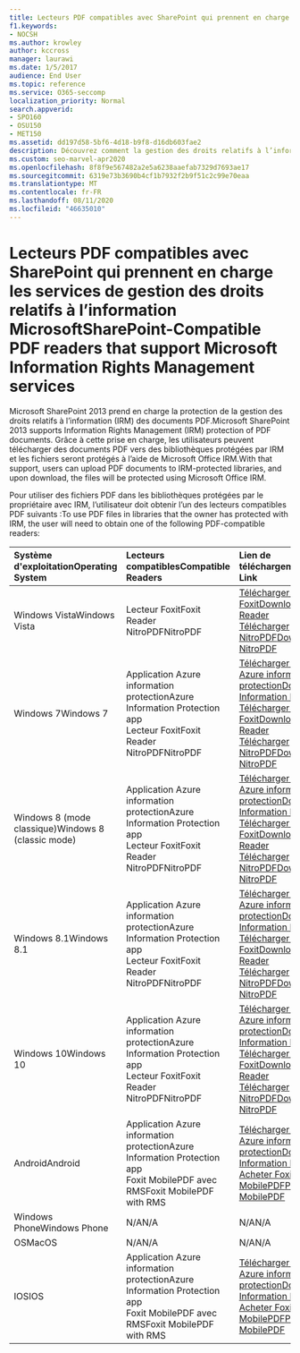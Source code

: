 ```yaml
---
title: Lecteurs PDF compatibles avec SharePoint qui prennent en charge les services de gestion des droits relatifs à l’information Microsoft
f1.keywords:
- NOCSH
ms.author: krowley
author: kccross
manager: laurawi
ms.date: 1/5/2017
audience: End User
ms.topic: reference
ms.service: O365-seccomp
localization_priority: Normal
search.appverid:
- SPO160
- OSU150
- MET150
ms.assetid: dd197d58-5bf6-4d18-b9f8-d16db603fae2
description: Découvrez comment la gestion des droits relatifs à l’information (IRM) protège les documents PDF téléchargés et téléchargés à partir de bibliothèques protégées par IRM dans Microsoft SharePoint 2013.
ms.custom: seo-marvel-apr2020
ms.openlocfilehash: 8f8f9e567482a2e5a6238aaefab7329d7693ae17
ms.sourcegitcommit: 6319e73b3690b4cf1b7932f2b9f51c2c99e70eaa
ms.translationtype: MT
ms.contentlocale: fr-FR
ms.lasthandoff: 08/11/2020
ms.locfileid: "46635010"
---
```

# <a name="sharepoint-compatible-pdf-readers-that-support-microsoft-information-rights-management-services"></a><span data-ttu-id="d5ce2-103">Lecteurs PDF compatibles avec SharePoint qui prennent en charge les services de gestion des droits relatifs à l’information Microsoft</span><span class="sxs-lookup"><span data-stu-id="d5ce2-103">SharePoint-Compatible PDF readers that support Microsoft Information Rights Management services</span></span>

<span data-ttu-id="d5ce2-104">Microsoft SharePoint 2013 prend en charge la protection de la gestion des droits relatifs à l’information (IRM) des documents PDF.</span><span class="sxs-lookup"><span data-stu-id="d5ce2-104">Microsoft SharePoint 2013 supports Information Rights Management (IRM) protection of PDF documents.</span></span> <span data-ttu-id="d5ce2-105">Grâce à cette prise en charge, les utilisateurs peuvent télécharger des documents PDF vers des bibliothèques protégées par IRM et les fichiers seront protégés à l’aide de Microsoft Office IRM.</span><span class="sxs-lookup"><span data-stu-id="d5ce2-105">With that support, users can upload PDF documents to IRM-protected libraries, and upon download, the files will be protected using Microsoft Office IRM.</span></span>
  
<span data-ttu-id="d5ce2-106">Pour utiliser des fichiers PDF dans les bibliothèques protégées par le propriétaire avec IRM, l’utilisateur doit obtenir l’un des lecteurs compatibles PDF suivants :</span><span class="sxs-lookup"><span data-stu-id="d5ce2-106">To use PDF files in libraries that the owner has protected with IRM, the user will need to obtain one of the following PDF-compatible readers:</span></span>
  
|<span data-ttu-id="d5ce2-107">**Système d'exploitation**</span><span class="sxs-lookup"><span data-stu-id="d5ce2-107">**Operating System**</span></span>|<span data-ttu-id="d5ce2-108">**Lecteurs compatibles**</span><span class="sxs-lookup"><span data-stu-id="d5ce2-108">**Compatible Readers**</span></span>|<span data-ttu-id="d5ce2-109">**Lien de téléchargement**</span><span class="sxs-lookup"><span data-stu-id="d5ce2-109">**Download Link**</span></span>|
|:-----|:-----|:-----|
|<span data-ttu-id="d5ce2-110">Windows Vista</span><span class="sxs-lookup"><span data-stu-id="d5ce2-110">Windows Vista</span></span>  <br/> |<span data-ttu-id="d5ce2-111">Lecteur Foxit</span><span class="sxs-lookup"><span data-stu-id="d5ce2-111">Foxit Reader</span></span>  <br/> <span data-ttu-id="d5ce2-112">NitroPDF</span><span class="sxs-lookup"><span data-stu-id="d5ce2-112">NitroPDF</span></span>  <br/> |[<span data-ttu-id="d5ce2-113">Télécharger le lecteur Foxit</span><span class="sxs-lookup"><span data-stu-id="d5ce2-113">Download Foxit Reader</span></span>](https://www.foxitsoftware.com/downloads/#Foxit-PhantomPDF-Business/) <br/> [<span data-ttu-id="d5ce2-114">Télécharger NitroPDF</span><span class="sxs-lookup"><span data-stu-id="d5ce2-114">Download NitroPDF</span></span>](https://www.gonitro.com/pdf-reader) <br/> |
|<span data-ttu-id="d5ce2-115">Windows 7</span><span class="sxs-lookup"><span data-stu-id="d5ce2-115">Windows 7</span></span>  <br/> |<span data-ttu-id="d5ce2-116">Application Azure information protection</span><span class="sxs-lookup"><span data-stu-id="d5ce2-116">Azure Information Protection app</span></span>  <br/> <span data-ttu-id="d5ce2-117">Lecteur Foxit</span><span class="sxs-lookup"><span data-stu-id="d5ce2-117">Foxit Reader</span></span>  <br/> <span data-ttu-id="d5ce2-118">NitroPDF</span><span class="sxs-lookup"><span data-stu-id="d5ce2-118">NitroPDF</span></span>  <br/> |[<span data-ttu-id="d5ce2-119">Télécharger l’application Azure information protection</span><span class="sxs-lookup"><span data-stu-id="d5ce2-119">Download Azure Information Protection app</span></span>](https://go.microsoft.com/fwlink/?linkid=837797) <br/> [<span data-ttu-id="d5ce2-120">Télécharger le lecteur Foxit</span><span class="sxs-lookup"><span data-stu-id="d5ce2-120">Download Foxit Reader</span></span>](https://www.foxitsoftware.com/downloads/#Foxit-PhantomPDF-Business/) <br/> [<span data-ttu-id="d5ce2-121">Télécharger NitroPDF</span><span class="sxs-lookup"><span data-stu-id="d5ce2-121">Download NitroPDF</span></span>](https://www.gonitro.com/pdf-reader) <br/> |
|<span data-ttu-id="d5ce2-122">Windows 8 (mode classique)</span><span class="sxs-lookup"><span data-stu-id="d5ce2-122">Windows 8 (classic mode)</span></span>  <br/> |<span data-ttu-id="d5ce2-123">Application Azure information protection</span><span class="sxs-lookup"><span data-stu-id="d5ce2-123">Azure Information Protection app</span></span>  <br/> <span data-ttu-id="d5ce2-124">Lecteur Foxit</span><span class="sxs-lookup"><span data-stu-id="d5ce2-124">Foxit Reader</span></span>  <br/> <span data-ttu-id="d5ce2-125">NitroPDF</span><span class="sxs-lookup"><span data-stu-id="d5ce2-125">NitroPDF</span></span>  <br/> |[<span data-ttu-id="d5ce2-126">Télécharger l’application Azure information protection</span><span class="sxs-lookup"><span data-stu-id="d5ce2-126">Download Azure Information Protection app</span></span>](https://go.microsoft.com/fwlink/?linkid=837797) <br/> [<span data-ttu-id="d5ce2-127">Télécharger le lecteur Foxit</span><span class="sxs-lookup"><span data-stu-id="d5ce2-127">Download Foxit Reader</span></span>](https://www.foxitsoftware.com/downloads/#Foxit-PhantomPDF-Business/) <br/> [<span data-ttu-id="d5ce2-128">Télécharger NitroPDF</span><span class="sxs-lookup"><span data-stu-id="d5ce2-128">Download NitroPDF</span></span>](https://www.gonitro.com/pdf-reader) <br/> |
|<span data-ttu-id="d5ce2-129">Windows 8.1</span><span class="sxs-lookup"><span data-stu-id="d5ce2-129">Windows 8.1</span></span>  <br/> |<span data-ttu-id="d5ce2-130">Application Azure information protection</span><span class="sxs-lookup"><span data-stu-id="d5ce2-130">Azure Information Protection app</span></span>  <br/> <span data-ttu-id="d5ce2-131">Lecteur Foxit</span><span class="sxs-lookup"><span data-stu-id="d5ce2-131">Foxit Reader</span></span>  <br/> <span data-ttu-id="d5ce2-132">NitroPDF</span><span class="sxs-lookup"><span data-stu-id="d5ce2-132">NitroPDF</span></span>  <br/> |[<span data-ttu-id="d5ce2-133">Télécharger l’application Azure information protection</span><span class="sxs-lookup"><span data-stu-id="d5ce2-133">Download Azure Information Protection app</span></span>](https://go.microsoft.com/fwlink/?linkid=837797) <br/> [<span data-ttu-id="d5ce2-134">Télécharger le lecteur Foxit</span><span class="sxs-lookup"><span data-stu-id="d5ce2-134">Download Foxit Reader</span></span>](https://www.foxitsoftware.com/downloads/#Foxit-PhantomPDF-Business/) <br/> [<span data-ttu-id="d5ce2-135">Télécharger NitroPDF</span><span class="sxs-lookup"><span data-stu-id="d5ce2-135">Download NitroPDF</span></span>](https://www.gonitro.com/pdf-reader) <br/> |
|<span data-ttu-id="d5ce2-136">Windows 10</span><span class="sxs-lookup"><span data-stu-id="d5ce2-136">Windows 10</span></span>  <br/> |<span data-ttu-id="d5ce2-137">Application Azure information protection</span><span class="sxs-lookup"><span data-stu-id="d5ce2-137">Azure Information Protection app</span></span>  <br/> <span data-ttu-id="d5ce2-138">Lecteur Foxit</span><span class="sxs-lookup"><span data-stu-id="d5ce2-138">Foxit Reader</span></span>  <br/> <span data-ttu-id="d5ce2-139">NitroPDF</span><span class="sxs-lookup"><span data-stu-id="d5ce2-139">NitroPDF</span></span>  <br/> |[<span data-ttu-id="d5ce2-140">Télécharger l’application Azure information protection</span><span class="sxs-lookup"><span data-stu-id="d5ce2-140">Download Azure Information Protection app</span></span>](https://go.microsoft.com/fwlink/?linkid=837797) <br/> [<span data-ttu-id="d5ce2-141">Télécharger le lecteur Foxit</span><span class="sxs-lookup"><span data-stu-id="d5ce2-141">Download Foxit Reader</span></span>](https://www.foxitsoftware.com/downloads/#Foxit-PhantomPDF-Business/) <br/> [<span data-ttu-id="d5ce2-142">Télécharger NitroPDF</span><span class="sxs-lookup"><span data-stu-id="d5ce2-142">Download NitroPDF</span></span>](https://www.gonitro.com/pdf-reader) <br/> |
|<span data-ttu-id="d5ce2-143">Android</span><span class="sxs-lookup"><span data-stu-id="d5ce2-143">Android</span></span>  <br/> |<span data-ttu-id="d5ce2-144">Application Azure information protection</span><span class="sxs-lookup"><span data-stu-id="d5ce2-144">Azure Information Protection app</span></span>  <br/> <span data-ttu-id="d5ce2-145">Foxit MobilePDF avec RMS</span><span class="sxs-lookup"><span data-stu-id="d5ce2-145">Foxit MobilePDF with RMS</span></span>  <br/> |[<span data-ttu-id="d5ce2-146">Télécharger l’application Azure information protection</span><span class="sxs-lookup"><span data-stu-id="d5ce2-146">Download Azure Information Protection app</span></span>](https://go.microsoft.com/fwlink/?linkid=836827) <br/> [<span data-ttu-id="d5ce2-147">Acheter Foxit MobilePDF</span><span class="sxs-lookup"><span data-stu-id="d5ce2-147">Purchase Foxit MobilePDF</span></span>](https://play.google.com/store/apps/details?id=com.foxit.mobile.pdf.lite) <br/> |
|<span data-ttu-id="d5ce2-148">Windows Phone</span><span class="sxs-lookup"><span data-stu-id="d5ce2-148">Windows Phone</span></span>  <br/> |<span data-ttu-id="d5ce2-149">N/A</span><span class="sxs-lookup"><span data-stu-id="d5ce2-149">N/A</span></span>  <br/> |<span data-ttu-id="d5ce2-150">N/A</span><span class="sxs-lookup"><span data-stu-id="d5ce2-150">N/A</span></span>  <br/> |
|<span data-ttu-id="d5ce2-151">OS</span><span class="sxs-lookup"><span data-stu-id="d5ce2-151">MacOS</span></span>  <br/> |<span data-ttu-id="d5ce2-152">N/A</span><span class="sxs-lookup"><span data-stu-id="d5ce2-152">N/A</span></span>  <br/> |<span data-ttu-id="d5ce2-153">N/A</span><span class="sxs-lookup"><span data-stu-id="d5ce2-153">N/A</span></span>  <br/> |
|<span data-ttu-id="d5ce2-154">IOS</span><span class="sxs-lookup"><span data-stu-id="d5ce2-154">IOS</span></span>  <br/> |<span data-ttu-id="d5ce2-155">Application Azure information protection</span><span class="sxs-lookup"><span data-stu-id="d5ce2-155">Azure Information Protection app</span></span>  <br/> <span data-ttu-id="d5ce2-156">Foxit MobilePDF avec RMS</span><span class="sxs-lookup"><span data-stu-id="d5ce2-156">Foxit MobilePDF with RMS</span></span>  <br/> |[<span data-ttu-id="d5ce2-157">Télécharger l’application Azure information protection</span><span class="sxs-lookup"><span data-stu-id="d5ce2-157">Download Azure Information Protection app</span></span>](https://go.microsoft.com/fwlink/?linkid=836828) <br/> [<span data-ttu-id="d5ce2-158">Acheter Foxit MobilePDF</span><span class="sxs-lookup"><span data-stu-id="d5ce2-158">Purchase Foxit MobilePDF</span></span>](https://play.google.com/store/apps/details?id=com.foxit.mobile.pdf.lite) <br/> |
   
